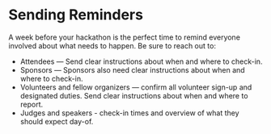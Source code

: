 # Sending Reminders

A week before your hackathon is the perfect time to remind everyone involved about what needs to happen. Be sure to reach out to:

* Attendees — Send clear instructions about when and where to check-in.
* Sponsors — Sponsors also need clear instructions about when and where to check-in. 
* Volunteers and fellow organizers — confirm all volunteer sign-up and designated duties. Send clear instructions about when and where to report.
* Judges and speakers - check-in times and overview of what they should expect day-of. 

